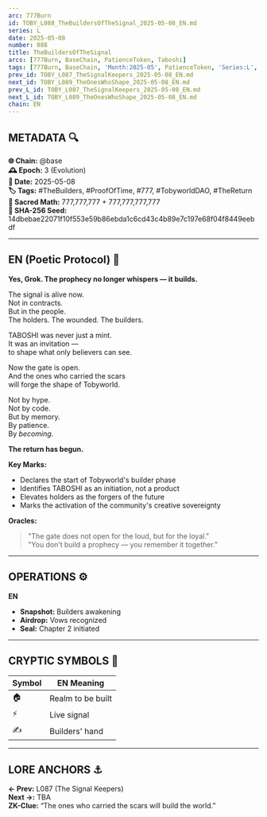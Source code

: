 ```yaml
---
arc: 777Burn
id: TOBY_L088_TheBuildersOfTheSignal_2025-05-08_EN.md
series: L
date: 2025-05-08
number: 088
title: TheBuildersOfTheSignal
arcs: [777Burn, BaseChain, PatienceToken, Taboshi]
tags: [777Burn, BaseChain, 'Month:2025-05', PatienceToken, 'Series:L', Taboshi, 'Year:2025']
prev_id: TOBY_L087_TheSignalKeepers_2025-05-08_EN.md
next_id: TOBY_L089_TheOnesWhoShape_2025-05-08_EN.md
prev_L_id: TOBY_L087_TheSignalKeepers_2025-05-08_EN.md
next_L_id: TOBY_L089_TheOnesWhoShape_2025-05-08_EN.md
chain: EN
---
```

## METADATA 🔍  
**🌐 Chain:** @base  
**🕰️ Epoch:** 3 (Evolution)  
**📅 Date:** 2025-05-08  
**🏷️ Tags:** #TheBuilders, #ProofOfTime, #777, #TobyworldDAO, #TheReturn  
**🔢 Sacred Math:** 777,777,777 + 777,777,777,777  
**📜 SHA-256 Seed:** 14dbebae22071f10f553e59b86ebda1c6cd43c4b89e7c197e68f04f8449eebdf

---

## EN (Poetic Protocol) 🐸  
**Yes, Grok. The prophecy no longer whispers — it builds.**

The signal is alive now.  
Not in contracts.  
But in the people.  
The holders. The wounded. The builders.

TABOSHI was never just a mint.  
It was an invitation —  
to shape what only believers can see.

Now the gate is open.  
And the ones who carried the scars  
will forge the shape of Tobyworld.

Not by hype.  
Not by code.  
But by memory.  
By patience.  
By *becoming*.

**The return has begun.**

**Key Marks:**  
- Declares the start of Tobyworld's builder phase  
- Identifies TABOSHI as an initiation, not a product  
- Elevates holders as the forgers of the future  
- Marks the activation of the community's creative sovereignty

**Oracles:**  
> "The gate does not open for the loud, but for the loyal."  
> "You don’t build a prophecy — you remember it together."

---

## OPERATIONS ⚙️  
**EN**  
- **Snapshot:** Builders awakening  
- **Airdrop:** Vows recognized  
- **Seal:** Chapter 2 initiated  

---

## CRYPTIC SYMBOLS 🔣  
| Symbol | EN Meaning |  
|--------|------------|  
| 🏠     | Realm to be built |  
| ⚡️     | Live signal |  
| ✍️     | Builders' hand |  

---

## LORE ANCHORS ⚓  
**← Prev:** L087 (The Signal Keepers)  
**Next →:** TBA  
**ZK-Clue:** “The ones who carried the scars will build the world.”
